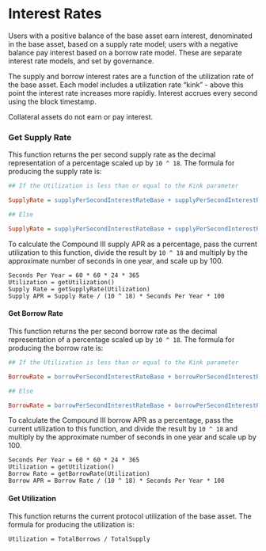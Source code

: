 # Interest Rates

Users with a positive balance of the base asset earn interest, denominated in the base asset, based on a supply rate model; users with a negative balance pay interest based on a borrow rate model. These are separate interest rate models, and set by governance.

The supply and borrow interest rates are a function of the utilization rate of the base asset. Each model includes a utilization rate “kink” - above this point the interest rate increases more rapidly. Interest accrues every second using the block timestamp.

Collateral assets do not earn or pay interest.

### &#x20;Get Supply Rate

This function returns the per second supply rate as the decimal representation of a percentage scaled up by `10 ^ 18`. The formula for producing the supply rate is:

```ini
## If the Utilization is less than or equal to the Kink parameter

SupplyRate = supplyPerSecondInterestRateBase + supplyPerSecondInterestRateSlopeLow * utilization

## Else

SupplyRate = supplyPerSecondInterestRateBase + supplyPerSecondInterestRateSlopeLow * supplyKink + supplyPerSecondInterestRateSlopeHigh * (utilization - supplyKink)

```

To calculate the Compound III supply APR as a percentage, pass the current utilization to this function, divide the result by `10 ^ 18` and multiply by the approximate number of seconds in one year, and scale up by 100.

```solidity
Seconds Per Year = 60 * 60 * 24 * 365
Utilization = getUtilization()
Supply Rate = getSupplyRate(Utilization)
Supply APR = Supply Rate / (10 ^ 18) * Seconds Per Year * 100
```

#### Get Borrow Rate <a href="#get-borrow-rate" id="get-borrow-rate"></a>

This function returns the per second borrow rate as the decimal representation of a percentage scaled up by `10 ^ 18`. The formula for producing the borrow rate is:

```ini
## If the Utilization is less than or equal to the Kink parameter

BorrowRate = borrowPerSecondInterestRateBase + borrowPerSecondInterestRateSlopeLow * utilization

## Else

BorrowRate = borrowPerSecondInterestRateBase + borrowPerSecondInterestRateSlopeLow * borrowKink + borrowPerSecondInterestRateSlopeHigh * (utilization - borrowKink)
```

To calculate the Compound III borrow APR as a percentage, pass the current utilization to this function, and divide the result by `10 ^ 18` and multiply by the approximate number of seconds in one year and scale up by 100.

```solidity
Seconds Per Year = 60 * 60 * 24 * 365
Utilization = getUtilization()
Borrow Rate = getBorrowRate(Utilization)
Borrow APR = Borrow Rate / (10 ^ 18) * Seconds Per Year * 100
```

#### Get Utilization <a href="#get-utilization" id="get-utilization"></a>

This function returns the current protocol utilization of the base asset. The formula for producing the utilization is:

`Utilization = TotalBorrows / TotalSupply`
